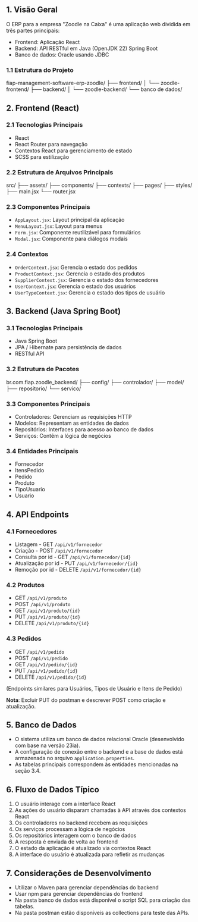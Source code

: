 ## 1. Visão Geral

O ERP para a empresa "Zoodle na Caixa" é uma aplicação web dividida em três partes principais:

- Frontend: Aplicação React
- Backend: API RESTful em Java (OpenJDK 22) Spring Boot
- Banco de dados: Oracle usando JDBC

### 1.1 Estrutura do Projeto
fiap-management-software-erp-zoodle/
├── frontend/
│   └── zoodle-frontend/
├── backend/
│   └── zoodle-backend/
└── banco de dados/

## 2. Frontend (React)

### 2.1 Tecnologias Principais
- React
- React Router para navegação
- Contextos React para gerenciamento de estado
- SCSS para estilização

### 2.2 Estrutura de Arquivos Principais
src/
├── assets/
├── components/
├── contexts/
├── pages/
├── styles/
├── main.jsx
└── router.jsx

### 2.3 Componentes Principais
- `AppLayout.jsx`: Layout principal da aplicação
- `MenuLayout.jsx`: Layout para menus
- `Form.jsx`: Componente reutilizável para formulários
- `Modal.jsx`: Componente para diálogos modais

### 2.4 Contextos
- `OrderContext.jsx`: Gerencia o estado dos pedidos
- `ProductContext.jsx`: Gerencia o estado dos produtos
- `SupplierContext.jsx`: Gerencia o estado dos fornecedores
- `UserContext.jsx`: Gerencia o estado dos usuários
- `UserTypeContext.jsx`: Gerencia o estado dos tipos de usuário

## 3. Backend (Java Spring Boot)

### 3.1 Tecnologias Principais
- Java Spring Boot
- JPA / Hibernate para persistência de dados
- RESTful API

### 3.2 Estrutura de Pacotes
br.com.fiap.zoodle_backend/
├── config/
├── controlador/
├── model/
├── repositorio/
└── servico/

### 3.3 Componentes Principais
- Controladores: Gerenciam as requisições HTTP
- Modelos: Representam as entidades de dados
- Repositórios: Interfaces para acesso ao banco de dados
- Serviços: Contêm a lógica de negócios

### 3.4 Entidades Principais
- Fornecedor
- ItensPedido
- Pedido
- Produto
- TipoUsuario
- Usuario

## 4. API Endpoints

### 4.1 Fornecedores
- Listagem - GET `/api/v1/fornecedor`
- Criação - POST `/api/v1/fornecedor`
- Consulta por id - GET `/api/v1/fornecedor/{id}`
- Atualização por id - PUT `/api/v1/fornecedor/{id}`
- Remoção por id - DELETE `/api/v1/fornecedor/{id}`

### 4.2 Produtos
- GET `/api/v1/produto`
- POST `/api/v1/produto`
- GET `/api/v1/produto/{id}`
- PUT `/api/v1/produto/{id}`
- DELETE `/api/v1/produto/{id}`

### 4.3 Pedidos
- GET `/api/v1/pedido`
- POST `/api/v1/pedido`
- GET `/api/v1/pedido/{id}`
- PUT `/api/v1/pedido/{id}`
- DELETE `/api/v1/pedido/{id}`

(Endpoints similares para Usuários, Tipos de Usuário e Itens de Pedido)

**Nota**: Excluir PUT do postman e descrever POST como criação e atualização.

## 5. Banco de Dados

- O sistema utiliza um banco de dados relacional Oracle (desenvolvido com base na versão 23ia).
- A configuração de conexão entre o backend e a base de dados está armazenada no arquivo `application.properties`.
- As tabelas principais correspondem às entidades mencionadas na seção 3.4.

## 6. Fluxo de Dados Típico

1. O usuário interage com a interface React
2. As ações do usuário disparam chamadas à API através dos contextos React
3. Os controladores no backend recebem as requisições
4. Os serviços processam a lógica de negócios
5. Os repositórios interagem com o banco de dados
6. A resposta é enviada de volta ao frontend
7. O estado da aplicação é atualizado via contextos React
8. A interface do usuário é atualizada para refletir as mudanças

## 7. Considerações de Desenvolvimento

- Utilizar o Maven para gerenciar dependências do backend
- Usar npm para gerenciar dependências do frontend
- Na pasta banco de dados está disponível o script SQL para criação das tabelas.
- Na pasta postman estão disponíveis as collections para teste das APIs.
